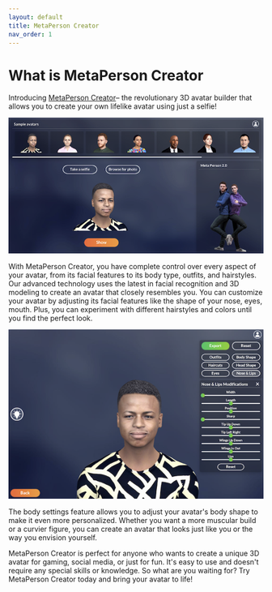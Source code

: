 ```yaml
---
layout: default
title: MetaPerson Creator 
nav_order: 1
---
```


# [](#header-1)What is MetaPerson Creator

Introducing [MetaPerson Creator](https://metaperson.avatarsdk.com)– the revolutionary 3D avatar builder that allows you to create your own lifelike avatar using just a selfie! 

![](assets/img/editor.png)

With MetaPerson Creator, you have complete control over every aspect of your avatar, from its facial features to its body type, outfits, and hairstyles.
Our advanced technology uses the latest in facial recognition and 3D modeling to create an avatar that closely resembles you. You can customize your avatar by adjusting its facial features like the shape of your nose, eyes, mouth. Plus, you can experiment with different hairstyles and colors until you find the perfect look.

![](assets/img/facial_features.png)

The body settings feature allows you to adjust your avatar's body shape to make it even more personalized. Whether you want a more muscular build or a curvier figure, you can create an avatar that looks just like you or the way you envision yourself.

MetaPerson Creator is perfect for anyone who wants to create a unique 3D avatar for gaming, social media, or just for fun. It's easy to use and doesn't require any special skills or knowledge. So what are you waiting for? Try MetaPerson Creator today and bring your avatar to life!

